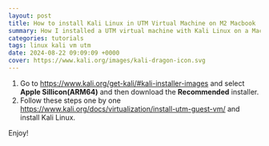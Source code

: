 ```yaml
---
layout: post
title: How to install Kali Linux in UTM Virtual Machine on M2 Macbook
summary: How I installed a UTM virtual machine with Kali Linux on a Macbook PRO M2 chip
categories: tutorials
tags: linux kali vm utm
date: 2024-08-22 09:09:09 +0000
cover: https://www.kali.org/images/kali-dragon-icon.svg
---
```


1. Go to <https://www.kali.org/get-kali/#kali-installer-images> and select **Apple Sillicon(ARM64)** and then download the **Recommended** installer.
2. Follow these steps one by one <https://www.kali.org/docs/virtualization/install-utm-guest-vm/> and install Kali Linux.

Enjoy!

